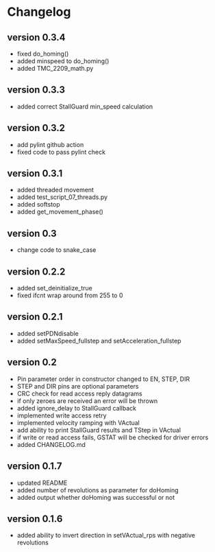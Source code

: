 # Changelog

## version 0.3.4
- fixed do_homing()
- added minspeed to do_homing()
- added TMC_2209_math.py

## version 0.3.3
- added correct StallGuard min_speed calculation

## version 0.3.2
- add pylint github action
- fixed code to pass pylint check

## version 0.3.1
- added threaded movement
- added test_script_07_threads.py
- added softstop
- added get_movement_phase()

## version 0.3
- change code to snake_case

## version 0.2.2
- added set_deinitialize_true
- fixed ifcnt wrap around from 255 to 0 

## version 0.2.1
- added setPDNdisable
- added setMaxSpeed_fullstep and setAcceleration_fullstep

## version 0.2
- Pin parameter order in constructor changed to EN, STEP, DIR
- STEP and DIR pins are optional parameters
- CRC check for read access reply datagrams
- if only zeroes are received an error will be thrown
- added ignore_delay to StallGuard callback
- implemented write access retry
- implemented velocity ramping with VActual
- add ability to print StallGuard results and TStep in VActual
- if write or read access fails, GSTAT will be checked for driver errors
- added CHANGELOG.md

## version 0.1.7
- updated README
- added number of revolutions as parameter for doHoming
- added output whether doHoming was successful or not

## version 0.1.6
-  added ability to invert direction in setVActual_rps with negative revolutions